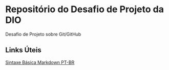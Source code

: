 # Repositório do Desafio de Projeto da DIO
Desafio de Projeto sobre Git/GitHub

## Links Úteis
[Sintaxe Básica Markdown PT-BR](https://docs.pipz.com/central-de-ajuda/learning-center/guia-basico-de-markdown#open)
